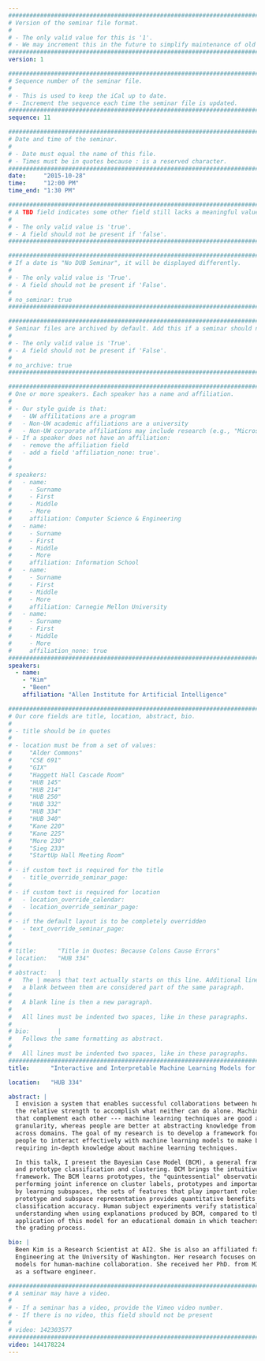 ```yaml
---
################################################################################
# Version of the seminar file format.
#
# - The only valid value for this is '1'.
# - We may increment this in the future to simplify maintenance of old seminars.
################################################################################
version: 1

################################################################################
# Sequence number of the seminar file.
#
# - This is used to keep the iCal up to date.
# - Increment the sequence each time the seminar file is updated.
################################################################################
sequence: 11

################################################################################
# Date and time of the seminar.
#
# - Date must equal the name of this file.
# - Times must be in quotes because : is a reserved character.
################################################################################
date:     "2015-10-28"
time:     "12:00 PM"
time_end: "1:30 PM"

################################################################################
# A TBD field indicates some other field still lacks a meaningful value.
#
# - The only valid value is 'true'.
# - A field should not be present if 'false'.
################################################################################

################################################################################
# If a date is "No DUB Seminar", it will be displayed differently.
#
# - The only valid value is 'True'.
# - A field should not be present if 'False'.
#
# no_seminar: true
################################################################################

################################################################################
# Seminar files are archived by default. Add this if a seminar should not be.
#
# - The only valid value is 'True'.
# - A field should not be present if 'False'.
#
# no_archive: true
################################################################################

################################################################################
# One or more speakers. Each speaker has a name and affiliation.
#
# - Our style guide is that:
#   - UW affilitations are a program
#   - Non-UW academic affiliations are a university
#   - Non-UW corporate affiliations may include research (e.g., "Microsoft Research")
# - If a speaker does not have an affiliation:
#   - remove the affiliation field
#   - add a field 'affiliation_none: true'.
#
#
# speakers:
#   - name: 
#     - Surname
#     - First
#     - Middle
#     - More
#     affiliation: Computer Science & Engineering 
#   - name: 
#     - Surname
#     - First
#     - Middle
#     - More
#     affiliation: Information School 
#   - name: 
#     - Surname
#     - First
#     - Middle
#     - More
#     affiliation: Carnegie Mellon University 
#   - name:
#     - Surname
#     - First
#     - Middle
#     - More
#     affiliation_none: true
################################################################################
speakers:
  - name:
    - "Kim"
    - "Been"
    affiliation: "Allen Institute for Artificial Intelligence"

################################################################################
# Our core fields are title, location, abstract, bio.
#
# - title should be in quotes
#
# - location must be from a set of values:
#     "Alder Commons"
#     "CSE 691"
#     "GIX"
#     "Haggett Hall Cascade Room"
#     "HUB 145"
#     "HUB 214"
#     "HUB 250"
#     "HUB 332"
#     "HUB 334"
#     "HUB 340"
#     "Kane 220"
#     "Kane 225"
#     "More 230"
#     "Sieg 233"
#     "StartUp Hall Meeting Room"
#
# - if custom text is required for the title
#   - title_override_seminar_page:
#
# - if custom text is required for location
#   - location_override_calendar:
#   - location_override_seminar_page:
#
# - if the default layout is to be completely overridden
#   - text_override_seminar_page:
#
#
# title:      "Title in Quotes: Because Colons Cause Errors"
# location:   "HUB 334"
#
# abstract:   |
#   The | means that text actually starts on this line. Additional lines without
#   a blank between them are considered part of the same paragraph.
#
#   A blank line is then a new paragraph.
#
#   All lines must be indented two spaces, like in these paragraphs.
#
# bio:        |
#   Follows the same formatting as abstract.
#
#   All lines must be indented two spaces, like in these paragraphs.
################################################################################
title:      "Interactive and Interpretable Machine Learning Models for Human Machine Collaboration"

location:   "HUB 334"

abstract: |
  I envision a system that enables successful collaborations between humans and machine learning models by harnessing 
  the relative strength to accomplish what neither can do alone. Machine learning techniques and humans have skills 
  that complement each other --- machine learning techniques are good at computation on data at the lowest level of 
  granularity, whereas people are better at abstracting knowledge from their experience, and transferring the knowledge 
  across domains. The goal of my research is to develop a framework for human-in-the-loop machine learning that enables 
  people to interact effectively with machine learning models to make better decisions using large datasets, without 
  requiring in-depth knowledge about machine learning techniques.

  In this talk, I present the Bayesian Case Model (BCM), a general framework for Bayesian case-based reasoning (CBR) 
  and prototype classification and clustering. BCM brings the intuitive power of CBR to a Bayesian generative 
  framework. The BCM learns prototypes, the "quintessential" observations that best represent clusters in a dataset, by 
  performing joint inference on cluster labels, prototypes and important features. Simultaneously, BCM pursues sparsity 
  by learning subspaces, the sets of features that play important roles in the characterization of the prototypes. The 
  prototype and subspace representation provides quantitative benefits in interpretability while preserving 
  classification accuracy. Human subject experiments verify statistically significant improvements to participants' 
  understanding when using explanations produced by BCM, compared to those given by prior art. I demonstrate the 
  application of this model for an educational domain in which teachers cluster programming assignments to streamline 
  the grading process.

bio: |
  Been Kim is a Research Scientist at AI2. She is also an affiliated faculty in the Department of Computer Science & 
  Engineering at the University of Washington. Her research focuses on interactive and interpretable machine learning 
  models for human-machine collaboration. She received her PhD. from MIT. Prior to her PhD, she worked at the MathWorks 
  as a software engineer.

################################################################################
# A seminar may have a video.
#
# - If a seminar has a video, provide the Vimeo video number.
# - If there is no video, this field should not be present
#
# video: 142303577
################################################################################
video: 144178224
---
```

